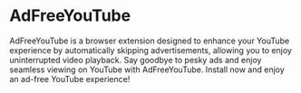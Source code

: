 # AdFreeYouTube
AdFreeYouTube is a browser extension designed to enhance your YouTube experience by automatically skipping advertisements, allowing you to enjoy uninterrupted video playback. Say goodbye to pesky ads and enjoy seamless viewing on YouTube with AdFreeYouTube. Install now and enjoy an ad-free YouTube experience!
